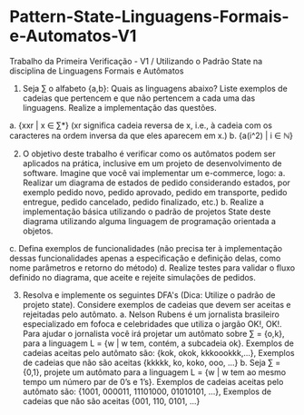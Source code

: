 # Pattern-State-Linguagens-Formais-e-Automatos-V1
Trabalho da Primeira Verificação - V1 / Utilizando o Padrão State na disciplina de Linguagens Formais e Autômatos

1. Seja ∑ o alfabeto {a,b}: Quais as linguagens abaixo? Liste exemplos de cadeias
que pertencem e que não pertencem a cada uma das linguagens. Realize a
implementação das questões.

a. {xxr | x ∈ ∑*} (xr significa cadeia reversa de x, i.e., à cadeia com os
caracteres na ordem inversa da que eles aparecem em x.)
b. {a​(i^2)​ | i ∈ ℕ}

2. O objetivo deste trabalho é verificar como os autômatos podem ser aplicados na
prática, inclusive em um projeto de desenvolvimento de software. Imagine que
você vai implementar um e-commerce, logo:
a. Realizar um diagrama de estados de pedido considerando estados, por
exemplo pedido novo, pedido aprovado, pedido em transporte, pedido
entregue, pedido cancelado, pedido finalizado, etc.)
b. Realize a implementação básica utilizando o padrão de projetos State
deste diagrama utilizando alguma linguagem de programação orientada a
objetos.

c. Defina exemplos de funcionalidades (não precisa ter à implementação
dessas funcionalidades apenas a especificação e definição delas, como
nome parâmetros e retorno do método)
d. Realize testes para validar o fluxo definido no diagrama, que aceite e
rejeite simulações de pedidos.

3. Resolva e implemente os seguintes DFA's (Dica: Utilize o padrão de projeto
state). Considere exemplos de cadeias que devem ser aceitas e rejeitadas pelo
autômato.
a. Nelson Rubens é um jornalista brasileiro especializado em fofoca e
celebridades que utiliza o jargão OK!, OK!. Para ajudar o jornalista você
irá projetar um autômato sobre ∑ = {o,k}, para a linguagem L = {w | w tem,
contém, a subcadeia ok}. Exemplos de cadeias aceitas pelo autômato
são: {kok, okok, kkkoookkk,...}, Exemplos de cadeias que não são aceitas
{kkkkk, ko, koko, ooo, ...}
b. Seja ∑ = {0,1}, projete um autômato para a linguagem L = {w | w tem ao
mesmo tempo um número par de 0’s e 1’s}. Exemplos de cadeias aceitas
pelo autômato são: {1001, 000011, 11101000, 01010101, ...}, Exemplos
de cadeias que não são aceitas {001, 110, 0101, ...}
